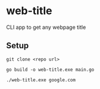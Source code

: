 # web-title
CLI app to get any webpage title

## Setup
```
git clone <repo url>

go build -o web-title.exe main.go

./web-title.exe google.com
```
